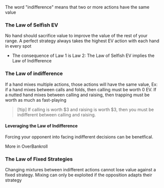 
The word "indifference" means that two or more actions have the same value

### The Law of Selfish EV

No hand should sacrifice value to improve the value of the rest of your range. A perfect strategy always takes the highest EV action with each hand in every spot

- The consequence of Law 1 is Law 2: The Law of Selfish EV implies the Law of Indifference

### The Law of indifference

If a hand mixes multiple actions, those actions will have the same value, Ex: if a hand mixes between calls and folds, then calling must be worth 0 EV. If a nutted hand mixes between calling and raising, then trapping must be worth as much as fast-playing

> [!tip] If calling is worth $3 and raising is worth $3, then you must be indifferent between calling and raising.


#### Leveraging the Law of Indifference

Forcing your opponent into facing indifferent decisions can be benetfical.

More in OverBankroll 

### The Law of Fixed Strategies

Changing mixtures between indifferent actions cannot lose value against a fixed strategy. Mixing can only be exploited if the opposition adapts their strategy
